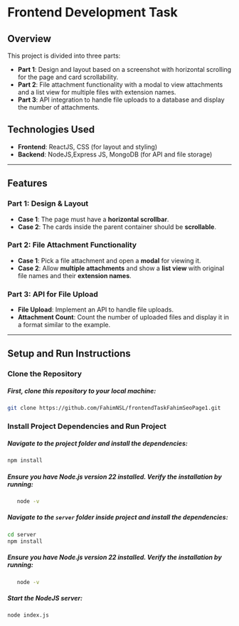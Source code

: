 
# Frontend Development Task

## Overview

This project is divided into three parts:

- **Part 1**: Design and layout based on a screenshot with horizontal scrolling for the page and card scrollability.
- **Part 2**: File attachment functionality with a modal to view attachments and a list view for multiple files with extension names.
- **Part 3**: API integration to handle file uploads to a database and display the number of attachments.



## Technologies Used

- **Frontend**: ReactJS, CSS (for layout and styling)
- **Backend**:  NodeJS,Express JS, MongoDB (for API and file storage)


---

## Features

### Part 1: Design & Layout

- **Case 1**: The page must have a **horizontal scrollbar**.
- **Case 2**: The cards inside the parent container should be **scrollable**.

### Part 2: File Attachment Functionality

- **Case 1**: Pick a file attachment and open a **modal** for viewing it.
- **Case 2**: Allow **multiple attachments** and show a **list view** with original file names and their **extension names**.

### Part 3: API for File Upload

- **File Upload**: Implement an API to handle file uploads.
- **Attachment Count**: Count the number of uploaded files and display it in a format similar to the example.

---

## Setup and Run Instructions

### Clone the Repository

##### First, clone this repository to your local machine:

```bash
git clone https://github.com/FahimNSL/frontendTaskFahimSeoPage1.git

```

###  Install Project Dependencies and Run Project

##### Navigate to the project folder and install the dependencies:

```bash
npm install
```

##### Ensure you have Node.js version 22 installed. Verify the installation by running:
```bash
   node -v
```
##### Navigate to the `server` folder inside project and install the dependencies:

```bash
cd server
npm install
```
##### Ensure you have Node.js version 22 installed. Verify the installation by running:
```bash
   node -v
```

##### Start the NodeJS server:

```bash
node index.js
```







